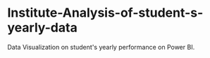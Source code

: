 # Institute-Analysis-of-student-s-yearly-data
Data Visualization on student's yearly performance on Power BI.
